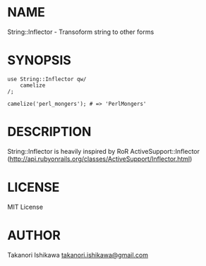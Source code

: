 # NAME

String::Inflector - Transoform string to other forms

# SYNOPSIS

    use String::Inflector qw/
        camelize
    /;

    camelize('perl_mongers'); # => 'PerlMongers'

# DESCRIPTION

String::Inflector is heavily inspired by RoR ActiveSupport::Inflector (http://api.rubyonrails.org/classes/ActiveSupport/Inflector.html)

# LICENSE

MIT License

# AUTHOR

Takanori Ishikawa <takanori.ishikawa@gmail.com>
